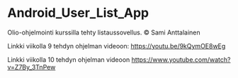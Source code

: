 # Android_User_List_App
Olio-ohjelmointi kurssilla tehty listaussovellus.
© Sami Anttalainen

Linkki viikolla 9 tehdyn ohjelman videoon: https://youtu.be/9kQymOE8wEg

Linkki viikolla 10 tehdyn ohjelman videoon https://www.youtube.com/watch?v=Z7By_3TnPew
